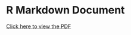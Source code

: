 # R Markdown Document

[Click here to view the
PDF](https://drive.google.com/file/d/1jfOu_CYSTUTZzW-IwrojdUfwCOnmVB-i/view?usp=share_link)
